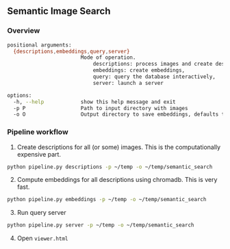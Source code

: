 ## Semantic Image Search

### Overview

```bash
positional arguments:
  {descriptions,embeddings,query,server}
                        Mode of operation.
                            descriptions: process images and create descriptions,
                            embeddings: create embeddings,
                            query: query the database interactively,
                            server: launch a server

options:
  -h, --help            show this help message and exit
  -p P                  Path to input directory with images
  -o O                  Output directory to save embeddings, defaults to input directory
```

### Pipeline workflow

1. Create descriptions for all (or some) images. This is the computationally expensive part.

```bash
python pipeline.py descriptions -p ~/temp -o ~/temp/semantic_search
```

2. Compute embeddings for all descriptions using chromadb. This is very fast.

```bash
python pipeline.py embeddings -p ~/temp -o ~/temp/semantic_search
```

3. Run query server

```bash
python pipeline.py server -p ~/temp -o ~/temp/semantic_search
```

4. Open `viewer.html`
